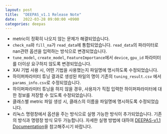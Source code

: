 ```yaml
---
layout: post
title:  "DEEPAS_v1.1 Release Note"
date:   2022-03-28 09:00:00 +0900
categories: deepas
---
```


<meta charset="utf-8">

- metric이 정확히 나오지 않는 문제가 해결되었습니다. 
- `check_na`와 `fill_na`가 `read_data`에 통합되었습니다. `read_data`의 파라미터로 nan관련 옵션을 입력하는 방식으로 변경되었습니다.
- `tune_model`, `create_model`, `FeatureImportance`에서 `device`, `gpu_id` 파라미터를 더이상 요구하지 않도록 변경되었습니다.
- XAI 기법 사용 시, 어떤 기법을 사용했는지 파일명에 명시하도록 수정되었습니다.
- 하이퍼파라미터 튜닝 결과로 생성된 파일의 명이 기존의 `tuning_result.csv` 에서 `params_info.csv`로 수정되었습니다.
- 하이퍼파라미터 튜닝을 하지 않을 경우, 사용자가 직접 입력한 하이퍼파라미터에 대한 정보를 저장할 수 있도록 수정되었습니다.
- 클래스별 metric 파일 생성 시, 클래스의 이름을 파일명에 명시하도록 수정되었습니다.
- 리눅스 명령창에서 옵션을 주는 방식으로 실행 가능한 방식이 추가되었습니다. 기존의 방식과 명령창 방식 모두 가능합니다. 자세한 실행 방법에 대하여 [DEEPAS-v1.1 Documentation]을 참고해주시기 바랍니다.

[DEEPAS-v1.1 Documentation]: https://pandas.pydata.org/docs/reference/api/pandas.DataFrame.to_csv.html 